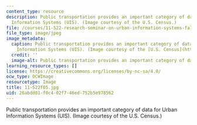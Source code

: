 ```yaml
---
content_type: resource
description: Public transportation provides an important category of data for Urban
  Information Systems (UIS). (Image courtesy of the U.S. Census.)
file: /courses/11-522-research-seminar-on-urban-information-systems-fall-2005/26abdd01f0c402f746ed752b5e978562_11-522f05.jpg
file_type: image/jpeg
image_metadata:
  caption: Public transportation provides an important category of data for Urban
    Information Systems (UIS). (Image courtesy of the [U.S. Census](http://www.census.gov/).)
  credit: ''
  image-alt: Public transportation provides an important category of data for UIS.
learning_resource_types: []
license: https://creativecommons.org/licenses/by-nc-sa/4.0/
ocw_type: OCWImage
resourcetype: Image
title: 11-522f05.jpg
uid: 26abdd01-f0c4-02f7-46ed-752b5e978562
---
```

Public transportation provides an important category of data for Urban Information Systems (UIS). (Image courtesy of the U.S. Census.)